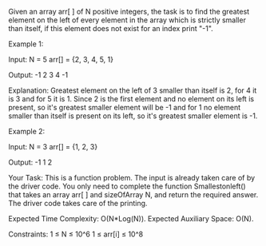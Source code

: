 Given an array arr[ ] of N positive integers, the task is to find the greatest element on the left of every element in the array which is strictly smaller than itself, if this element does not exist for an index print "-1".

Example 1:

Input:
N = 5
arr[] = {2, 3, 4, 5, 1}

Output: 
-1 2 3 4 -1

Explanation:
Greatest element on the left of 3 smaller 
than itself is 2, for 4 it is 3 and for 5 
it is 1. Since 2 is the first element and 
no element on its left is present, so it's 
greatest smaller element will be -1 and for 
1 no element smaller than itself is present 
on its left, so it's greatest smaller element 
is -1.

Example 2:

Input:
N = 3
arr[] = {1, 2, 3} 

Output:
-1 1 2 

Your Task:
This is a function problem. The input is already taken care of by the driver code. You only need to complete the function Smallestonleft() that takes an array arr[ ] and sizeOfArray N, and return the required answer. The driver code takes care of the printing.

Expected Time Complexity: O(N*Log(N)).
Expected Auxiliary Space: O(N).

Constraints:
1 ≤ N ≤ 10^6
1 ≤ arr[i] ≤ 10^8